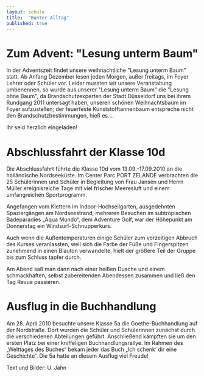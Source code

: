 ```yaml
---
layout: schule
title:  "Bunter Alltag"
published: true
---
```



# Zum Advent: "Lesung unterm Baum"

In der Adventszeit findet unsere weihnachtliche "Lesung unterm Baum" statt. Ab Anfang Dezember lesen jeden Morgen, außer freitags, im Foyer Lehrer oder Schüler vor. Leider mussten wir unsere Veranstaltung umbenennen, so wurde aus unserer "Lesung unterm Baum" die "Lesung ohne Baum", da Brandschutzexperten der Stadt Düsseldorf uns bei ihrem Rundgang 2011 untersagt haben, unseren schönen Weihnachtsbaum im Foyer aufzustellen; der feuerfeste Kunststofftannenbaum entspreche nicht den Brandschutzbestimmungen, hieß es....

Ihr seid herzlich eingeladen! 

# Abschlussfahrt der Klasse 10d

Die Abschlussfahrt führte die Klasse 10d vom 13.09.-17.09.2010 an die holländische Nordseeküste. Im Center Parc PORT ZELANDE verbrachten die 25 Schülerinnen und Schüler in Begleitung von Frau Jansen und Herrn Müller ereignisreiche Tage mit viel frischer Meeresluft und einem umfangreichen Sportprogramm.

Angefangen vom Klettern im Indoor-Hochseilgarten, ausgedehnten Spaziergängen am Nordseestrand, mehreren Besuchen im subtropischen Badeparadies „Aqua Mundo“, dem Adventure Golf, war der Höhepunkt am Donnerstag ein Windsurf-Schnupperkurs.

Auch wenn die Außentemperaturen einige Schüler zum vorzeitigen Abbruch des Kurses veranlassten, weil sich die Farbe der Füße und Fingerspitzen zunehmend in einen Blauton verwandelte, hielt der größere Teil der Gruppe bis zum Schluss tapfer durch. 

Am Abend saß man dann nach einer heißen Dusche und einem schmackhaften, selbst zubereitenden Abendessen zusammen und ließ den Tag Revue passieren. 

# Ausflug in die Buchhandlung

Am 28. April 2010 besuchte unsere Klasse 5a die Goethe-Buchhandlung auf der Nordstraße. Dort wurden die Schüler und Schülerinnen zunächst durch die verschiedenen Abteilungen geführt. Anschließend kämpften sie um den ersten Platz bei einer kniffeligen Buchhandlungsrallye. Im Rahmen des „Welttages des Buches“ bekam jeder das Buch „Ich schenk‘ dir eine Geschichte“. Die 5a hatte an diesem Ausflug viel Freude!

Text und Bilder: U. Jahn 


